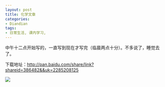 ```yaml
---
layout: post
title: 化学文章
categories:
- Diandian
tags:
- 日常生活, 课内学习, 
---
```

<p>中午十二点开始写的，一直写到现在才写完（临晨两点十分）。不多说了，睡觉去了。</p>
<p>下载地址：<a href="http://pan.baidu.com/share/link?shareid=386482&amp;amp&amp;uk=2285208125">http://pan.baidu.com/share/link?shareid=386482&amp;&amp;uk=2285208125 </a></p>
<p class="edui-filter-align-center"><img src="http://m1.img.srcdd.com/farm4/d/2013/0408/17/78480B6B3ADD5A2C8BE34133FCD56721_B500_900_500_639.PNG" /><br /></p>
